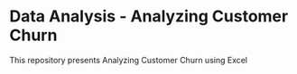# Data Analysis - Analyzing Customer Churn
This repository presents Analyzing Customer Churn using Excel
